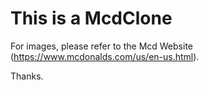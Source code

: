 # This is a McdClone

For images, please refer to the Mcd Website (https://www.mcdonalds.com/us/en-us.html). 

Thanks.
